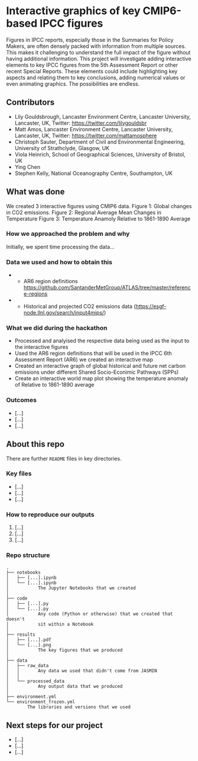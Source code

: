 # Interactive graphics of key CMIP6-based IPCC figures

Figures in IPCC reports, especially those in the Summaries for Policy Makers, are often densely packed with information from multiple sources. This makes it challenging to understand the full impact of the figure without having additional information. This project will investigate adding interactive elements to key IPCC figures from the 5th Assessment Report or other recent Special Reports. These elements could include highlighting key aspects and relating them to key conclusions, adding numerical values or even animating graphics. The possibilities are endless.

## Contributors

* Lily Gouldsbrough, Lancaster Environment Centre, Lancaster University, Lancaster, UK, Twitter: https://twitter.com/lilygouldsbr
* Matt Amos, Lancaster Environment Centre, Lancaster University, Lancaster, UK, Twitter: https://twitter.com/mattamosphere
* Christoph Sauter, Department of Civil and Environmental Engineering, University of Strathclyde, Glasgow, UK
* Viola Heinrich, School of Geographical Sciences, University of Bristol, UK
* Ying Chen
* Stephen Kelly, National Oceanography Centre, Southampton, UK

## What was done
We created 3 interactive figures using CMIP6 data.
Figure 1: Global changes in CO2 emissions.
Figure 2: Regional Average Mean Changes in Temperature
Figure 3: Temperature Anamoly Relative to 1861-1890 Average

### How we approached the problem and why

Initially, we spent time processing the data...

### Data we used and how to obtain this

* * AR6 region definitions https://github.com/SantanderMetGroup/ATLAS/tree/master/reference-regions
* * Historical and projected CO2 emissions data (https://esgf-node.llnl.gov/search/input4mips/)

### What we did during the hackathon

* Processed and analyised the respective data being used as the input to the interactive figures
* Used the AR6 region definitions that will be used in the IPCC 6th Assessment Report (AR6) we created an interactive map
* Created an interactive graph of global historical and future net carbon emissions under different Shared Socio-Econimic Pathways (SPPs)
* Create an interactive world map plot showing the temperature anomaly of Relative to 1861-1890 average

### Outcomes

* [...]
* [...]
* [...]

## About this repo

There are further `README` files in key directories.

### Key files

* [...]
* [...]
* [...]

### How to reproduce our outputs

1. [...]
2. [...]
3. [...]

### Repo structure

    .
    ├── notebooks
    │   ├── [...].ipynb
    │   └── [...].ipynb
    │           The Jupyter Notebooks that we created
    │
    ├── code
    │   ├── [...].py
    │   └── [...].py
    │           Any code (Python or otherwise) that we created that doesn't
    │           sit within a Notebook
    │
    ├── results
    │   ├── [...].pdf
    │   └── [...].png
    │           The key figures that we produced
    │
    ├── data
    │   ├── raw_data
    │   │       Any data we used that didn't come from JASMIN
    │   │
    │   └── processed_data
    │           Any output data that we produced
    │
    ├── environment.yml
    └── environment_frozen.yml
            The libraries and versions that we used

## Next steps for our project

* [...]
* [...]
* [...]

